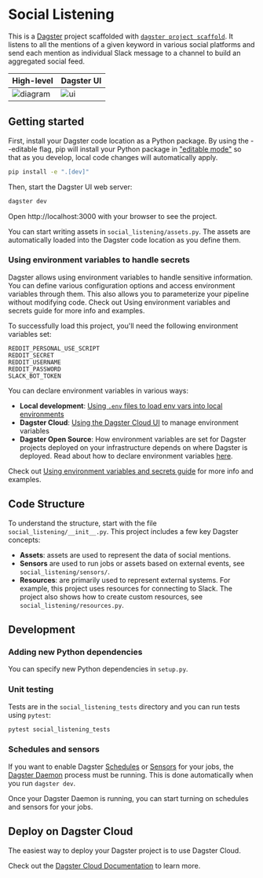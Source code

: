 # Social Listening

This is a [Dagster](https://dagster.io/) project scaffolded with [`dagster project scaffold`](https://docs.dagster.io/getting-started/create-new-project). It listens to all the mentions of a given keyword in various social platforms and send each mention as individual Slack message to a channel to build an aggregated social feed.


| High-level  | Dagster UI |
| ------------- | ------------- |
| ![diagram](https://github.com/dagster-io/social-listening/assets/4531914/ecd8a96c-33bd-431a-9560-80a2c0047b02) | ![ui](https://github.com/dagster-io/social-listening/assets/4531914/9b480a88-fef8-4b70-be1a-d98535a11deb) |

## Getting started

First, install your Dagster code location as a Python package. By using the --editable flag, pip will install your Python package in ["editable mode"](https://pip.pypa.io/en/latest/topics/local-project-installs/#editable-installs) so that as you develop, local code changes will automatically apply.

```bash
pip install -e ".[dev]"
```

Then, start the Dagster UI web server:

```bash
dagster dev
```

Open http://localhost:3000 with your browser to see the project.

You can start writing assets in `social_listening/assets.py`. The assets are automatically loaded into the Dagster code location as you define them.


### Using environment variables to handle secrets

Dagster allows using environment variables to handle sensitive information. You can define various configuration options and access environment variables through them. This also allows you to parameterize your pipeline without modifying code. Check out Using environment variables and secrets guide for more info and examples.

To successfully load this project, you'll need the following environment variables set:
```
REDDIT_PERSONAL_USE_SCRIPT
REDDIT_SECRET
REDDIT_USERNAME
REDDIT_PASSWORD
SLACK_BOT_TOKEN
```

You can declare environment variables in various ways:
- **Local development**: [Using `.env` files to load env vars into local environments](https://docs.dagster.io/guides/dagster/using-environment-variables-and-secrets#declaring-environment-variables)
- **Dagster Cloud**: [Using the Dagster Cloud UI](https://docs.dagster.io/master/dagster-cloud/developing-testing/environment-variables-and-secrets#using-the-dagster-cloud-ui) to manage environment variables
- **Dagster Open Source**: How environment variables are set for Dagster projects deployed on your infrastructure depends on where Dagster is deployed. Read about how to declare environment variables [here](https://docs.dagster.io/master/guides/dagster/using-environment-variables-and-secrets#declaring-environment-variables).

Check out [Using environment variables and secrets guide](https://docs.dagster.io/guides/dagster/using-environment-variables-and-secrets) for more info and examples.


## Code Structure
To understand the structure, start with the file `social_listening/__init__.py`. This project includes a few key Dagster concepts:

- **Assets**: assets are used to represent the data of social mentions.
- **Sensors** are used to run jobs or assets based on external events, see `social_listening/sensors/`.
- **Resources**: are primarily used to represent external systems. For example, this project uses resources for connecting to Slack. The project also shows how to create custom resources, see `social_listening/resources.py`.


## Development


### Adding new Python dependencies

You can specify new Python dependencies in `setup.py`.

### Unit testing

Tests are in the `social_listening_tests` directory and you can run tests using `pytest`:

```bash
pytest social_listening_tests
```

### Schedules and sensors

If you want to enable Dagster [Schedules](https://docs.dagster.io/concepts/partitions-schedules-sensors/schedules) or [Sensors](https://docs.dagster.io/concepts/partitions-schedules-sensors/sensors) for your jobs, the [Dagster Daemon](https://docs.dagster.io/deployment/dagster-daemon) process must be running. This is done automatically when you run `dagster dev`.

Once your Dagster Daemon is running, you can start turning on schedules and sensors for your jobs.

## Deploy on Dagster Cloud

The easiest way to deploy your Dagster project is to use Dagster Cloud.

Check out the [Dagster Cloud Documentation](https://docs.dagster.cloud) to learn more.
